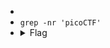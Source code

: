 - 
- `grep -nr 'picoCTF'`
- <details> 
  <summary>Flag</summary>
   picoCTF{1nsp3ti0n_0f_w3bpag3s_ec95fa49}
  </details>
